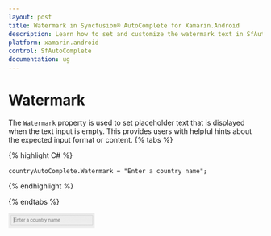 ```yaml
---
layout: post
title: Watermark in Syncfusion® AutoComplete for Xamarin.Android
description: Learn how to set and customize the watermark text in SfAutoComplete control to provide helpful placeholder guidance for users.
platform: xamarin.android
control: SfAutoComplete
documentation: ug
---
```


# Watermark

The `Watermark` property is used to set placeholder text that is displayed when the text input is empty. This provides users with helpful hints about the expected input format or content.
{% tabs %}

{% highlight C# %}
	
	countryAutoComplete.Watermark = "Enter a country name";	 

{% endhighlight %}

{% endtabs %}
	
![Watermark example in AutoComplete](images/watermark.png)
